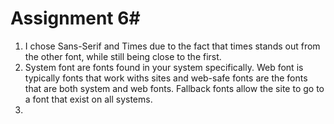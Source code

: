 # Assignment 6#
1. I chose Sans-Serif and Times due to the fact that times stands out from the other font, while still being close to the first.
2. System font are fonts found in your system specifically. Web font is typically fonts that work withs sites and web-safe fonts are the fonts that are both system and web fonts. Fallback fonts allow the site to go to a font that exist on all systems.
3. 
